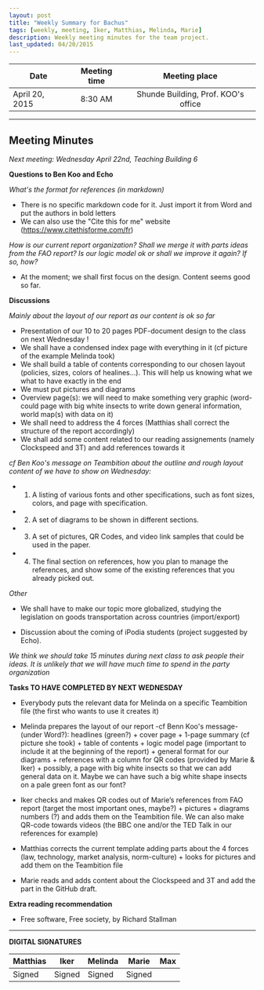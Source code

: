 ```yaml
---
layout: post
title: "Weekly Summary for Bachus"
tags: [weekly, meeting, Iker, Matthias, Melinda, Marie]
description: Weekly meeting minutes for the team project.
last_updated: 04/20/2015
---
```


|**Date** |**Meeting time**|**Meeting place**
| ------------- |:----------------:|:-------:
|April 20, 2015| 8:30 AM | Shunde Building, Prof. KOO's office


----------


Meeting Minutes
------
*Next meeting:  Wednesday April 22nd, Teaching Building 6*


**Questions to Ben Koo and Echo**

*What's the format for references (in markdown)*
* There is no specific markdown code for it. Just import it from Word and put the authors in bold letters
* We can also use the "Cite this for me" website (https://www.citethisforme.com/fr)

*How is our current report organization? Shall we merge it with parts ideas from the FAO report?*
*Is our logic model ok or shall we improve it again? If so, how?*
* At the moment; we shall first focus on the design. Content seems good so far.

**Discussions**

*Mainly about the layout of our report as our content is ok so far*

* Presentation of our 10 to 20 pages PDF-document design to the class on next Wednesday !
* We shall have a condensed index page with everything in it (cf picture of the example Melinda took)
* We shall build a table of contents corresponding to our chosen layout (policies, sizes, colors of healines...). This will help us knowing what we what to have exactly in the end
* We must put pictures and diagrams
* Overview page(s): we will need to make something very graphic (word-could page with big white insects to write down general information, world map(s) with data on it)
* We shall need to address the 4 forces (Matthias shall correct the structure of the report accordingly)
* We shall add some content related to our reading assignements (namely Clockspeed and 3T) and add references towards it

*cf Ben Koo's message on Teambition about the outline and rough layout content of we have to show on Wednesday:*

* 1. A listing of various fonts and other specifications, such as font sizes, colors, and page with specification.
* 2. A set of diagrams to be shown in different sections.
* 3. A set of pictures, QR Codes, and video link samples that could be used in the paper.
* 4. The final section on references, how you plan to manage the references, and show some of the existing references that you already picked out.

*Other*

* We shall have to make our topic more globalized, studying the legislation on goods transportation across countries (import/export)

* Discussion about the coming of iPodia students (project suggested by Echo).

*We think we should take 15 minutes during next class to ask people their ideas. It is unlikely that we will have much time to spend in the party organization*

**Tasks TO HAVE COMPLETED BY NEXT WEDNESDAY**
* Everybody puts the relevant data for Melinda on a specific Teambition file (the first who wants to use it creates it)

* Melinda prepares the layout of our report -cf Benn Koo's message- (under Word?): headlines (green?) + cover page +  1-page summary (cf picture she took) + table of contents + logic model page (important to include it at the beginning of the report) + general format for our diagrams + references with a column for QR codes (provided by Marie & Iker) + possibly, a page with big white insects so that we can add general data on it. Maybe we can have such a big white shape insects on a pale green font as our font?

* Iker checks and makes QR codes out of Marie’s references from FAO report (target the most important ones, maybe?) + pictures + diagrams numbers (?) and adds them on the Teambition file. We can also make QR-code towards videos (the BBC one and/or the TED Talk in our references for example)

* Matthias corrects the current template adding parts about the 4 forces (law, technology, market analysis, norm-culture) + looks for pictures and add them on the Teambition file

* Marie reads and adds content about the Clockspeed and 3T and add the part in the GitHub draft.

**Extra reading recommendation**
* Free software, Free society, by Richard Stallman



----------

**DIGITAL SIGNATURES**

|**Matthias** |**Iker**|**Melinda**|**Marie**|**Max**|
|----------------|----------------|----------------|----------------|----------------|
|Signed |Signed  |Signed | Signed | |
